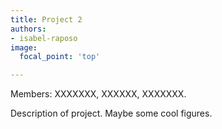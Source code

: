 ```yaml
---
title: Project 2
authors:
- isabel-raposo
image:
  focal_point: 'top'

---
```


Members: XXXXXXX, XXXXXX, XXXXXXX.

<!--more-->

Description of project.
Maybe some cool figures.
